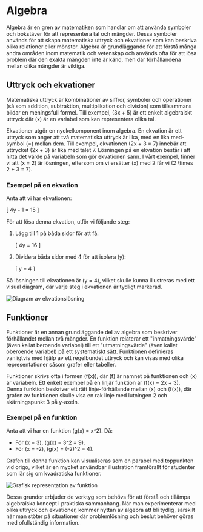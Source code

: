 # Algebra

Algebra är en gren av matematiken som handlar om att använda symboler och bokstäver för att representera tal och mängder. Dessa symboler används för att skapa matematiska uttryck och ekvationer som kan beskriva olika relationer eller mönster. Algebra är grundläggande för att förstå många andra områden inom matematik och vetenskap och används ofta för att lösa problem där den exakta mängden inte är känd, men där förhållandena mellan olika mängder är viktiga.

## Uttryck och ekvationer

Matematiska uttryck är kombinationer av siffror, symboler och operationer (så som addition, subtraktion, multiplikation och division) som tillsammans bildar en meningsfull formel. Till exempel, \(3x + 5\) är ett enkelt algebraiskt uttryck där \(x\) är en variabel som kan representera olika tal.

Ekvationer utgör en nyckelkomponent inom algebra. En ekvation är ett uttryck som anger att två matematiska uttryck är lika, med en lika med-symbol (=) mellan dem. Till exempel, ekvationen \(2x + 3 = 7\) innebär att uttrycket \(2x + 3\) är lika med talet 7. Lösningen på en ekvation består i att hitta det värde på variabeln som gör ekvationen sann. I vårt exempel, finner vi att \(x = 2\) är lösningen, eftersom om vi ersätter \(x\) med 2 får vi \(2 \times 2 + 3 = 7\).

### Exempel på en ekvation

Anta att vi har ekvationen: 

\[
4y - 1 = 15
\]

För att lösa denna ekvation, utför vi följande steg:

1. Lägg till 1 på båda sidor för att få: 
   
   \[
   4y = 16
   \]

2. Dividera båda sidor med 4 för att isolera \(y\):

   \[
   y = 4
   \]

Så lösningen till ekvationen är \(y = 4\), vilket skulle kunna illustreras med ett visual diagram, där varje steg i ekvationen är tydligt markerad. 

![Diagram av ekvationslösning](Diagram_av_ekvationsloesning.png)

## Funktioner

Funktioner är en annan grundläggande del av algebra som beskriver förhållandet mellan två mängder. En funktion relaterar ett "inmatningsvärde" (även kallat beroende variabel) till ett "utmatningsvärde" (även kallat oberoende variabel) på ett systematiskt sätt. Funktionen definieras vanligtvis med hjälp av ett regelbundet uttryck och kan visas med olika representationer såsom grafer eller tabeller. 

Funktioner skrivs ofta i formen \(f(x)\), där \(f\) är namnet på funktionen och \(x\) är variabeln. Ett enkelt exempel på en linjär funktion är \(f(x) = 2x + 3\). Denna funktion beskriver ett rätt linje-förhållande mellan \(x\) och \(f(x)\), där grafen av funktionen skulle visa en rak linje med lutningen 2 och skärningspunkt 3 på y-axeln.

### Exempel på en funktion

Anta att vi har en funktion \(g(x) = x^2\). Då:

- För \(x = 3\), \(g(x) = 3^2 = 9\).
- För \(x = -2\), \(g(x) = (-2)^2 = 4\).

Grafen till denna funktion kan visualiseras som en parabel med toppunkten vid origo, vilket är en mycket användbar illustration framförallt för studenter som lär sig om kvadratiska funktioner.

![Grafisk representation av funktion](Grafisk_representation_av_funktion.png)

Dessa grunder erbjuder de verktyg som behövs för att förstå och tillämpa algebraiska koncept i praktiska sammanhang. När man experimenterar med olika uttryck och ekvationer, kommer nyttan av algebra att bli tydlig, särskilt när man stöter på situationer där problemlösning och beslut behöver göras med ofullständig information.
